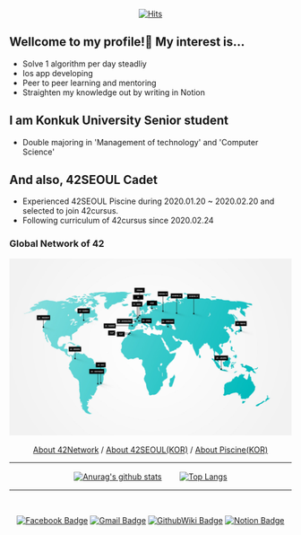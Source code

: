 
<div align=center>
 
[![Hits](https://hits.seeyoufarm.com/api/count/incr/badge.svg?url=https%3A%2F%2Fgithub.com%2Fsebaek42)](https://hits.seeyoufarm.com)

</div>

## Wellcome to my profile!👋 My interest is...
- Solve 1 algorithm per day steadliy
- Ios app developing
- Peer to peer learning and mentoring
- Straighten my knowledge out by writing in Notion 

## I am Konkuk University Senior student
- Double majoring in 'Management of technology' and 'Computer Science'

## And also, 42SEOUL Cadet
- Experienced 42SEOUL Piscine during 2020.01.20 ~ 2020.02.20 and selected to join 42cursus.
- Following curriculum of 42cursus since 2020.02.24

### Global Network of 42
![42network](https://github.com/sebaek42/sebaek42/blob/master/42network.jpeg)

<div align=center>
 
[About 42Network](https://www.codam.nl/en/the-42-network) / [About 42SEOUL(KOR)](https://42seoul.kr/about) /
 [About Piscine(KOR)](https://news.joins.com/article/23695249)

</div>


<hr>

<div align=center>

[![Anurag's github stats](https://github-readme-stats.vercel.app/api?username=sebaek42&theme=dracula&show_icons=true)](https://github.com/anuraghazra/github-readme-stats)　　
[![Top Langs](https://github-readme-stats.vercel.app/api/top-langs/?username=sebaek42&theme=dracula&show_icons=true)](https://github.com/anuraghazra/github-readme-stats)

</div>

<hr>
<br>

<div align=center>
  
[![Facebook Badge](https://img.shields.io/badge/facebook-1877f2?style=flat-square&logo=facebook&logoColor=white&link=https://www.facebook.com/sebaek)](https://www.facebook.com/profile.php?id=100002391583668)
[![Gmail Badge](https://img.shields.io/badge/Gmail-d14836?style=flat-square&logo=Gmail&logoColor=white&link=mailto:snugyun01@gmail.com)](mailto:jnseungho100@gmail.com)
[![GithubWiki Badge](https://img.shields.io/badge/GitHub.Wiki-181717?style=flat-square&logo=GitHub&logoColor=white&link=https://github.com/sebaek42/report/wiki/Life_is_42)](https://github.com/sebaek42/report/wiki/Life_is_42https://github.com/sebaek42/report/wiki/Life_is_42)
[![Notion Badge](https://img.shields.io/badge/Notion-000000?style=flat-square&logo=Notion&logoColor=white&link=https://www.notion.so/Development-Diary-f6368dcbf8cc4ffdb4d102e40bfc57d3)](https://www.notion.so/Development-Diary-f6368dcbf8cc4ffdb4d102e40bfc57d3)

</div>

